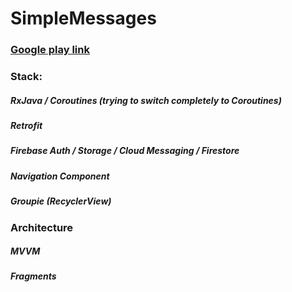 # SimpleMessages

### [Google play link](https://play.google.com/store/apps/details?id=com.gulderbone.simple_messages)

### Stack:
##### RxJava / Coroutines (trying to switch completely to Coroutines)
##### Retrofit
##### Firebase Auth / Storage / Cloud Messaging / Firestore
##### Navigation Component
##### Groupie (RecyclerView)

### Architecture
##### MVVM
##### Fragments
